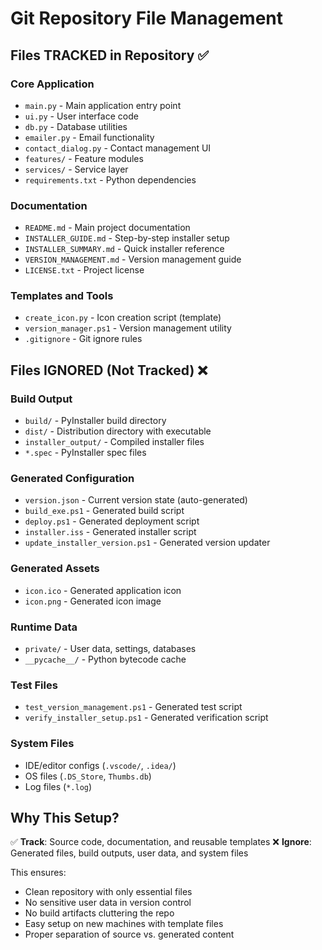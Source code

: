 # Git Repository File Management

## Files TRACKED in Repository ✅

### Core Application
- `main.py` - Main application entry point
- `ui.py` - User interface code
- `db.py` - Database utilities
- `emailer.py` - Email functionality
- `contact_dialog.py` - Contact management UI
- `features/` - Feature modules
- `services/` - Service layer
- `requirements.txt` - Python dependencies

### Documentation
- `README.md` - Main project documentation
- `INSTALLER_GUIDE.md` - Step-by-step installer setup
- `INSTALLER_SUMMARY.md` - Quick installer reference
- `VERSION_MANAGEMENT.md` - Version management guide
- `LICENSE.txt` - Project license

### Templates and Tools
- `create_icon.py` - Icon creation script (template)
- `version_manager.ps1` - Version management utility
- `.gitignore` - Git ignore rules

## Files IGNORED (Not Tracked) ❌

### Build Output
- `build/` - PyInstaller build directory
- `dist/` - Distribution directory with executable
- `installer_output/` - Compiled installer files
- `*.spec` - PyInstaller spec files

### Generated Configuration
- `version.json` - Current version state (auto-generated)
- `build_exe.ps1` - Generated build script
- `deploy.ps1` - Generated deployment script
- `installer.iss` - Generated installer script
- `update_installer_version.ps1` - Generated version updater

### Generated Assets
- `icon.ico` - Generated application icon
- `icon.png` - Generated icon image

### Runtime Data
- `private/` - User data, settings, databases
- `__pycache__/` - Python bytecode cache

### Test Files
- `test_version_management.ps1` - Generated test script
- `verify_installer_setup.ps1` - Generated verification script

### System Files
- IDE/editor configs (`.vscode/`, `.idea/`)
- OS files (`.DS_Store`, `Thumbs.db`)
- Log files (`*.log`)

## Why This Setup?

✅ **Track**: Source code, documentation, and reusable templates
❌ **Ignore**: Generated files, build outputs, user data, and system files

This ensures:
- Clean repository with only essential files
- No sensitive user data in version control
- No build artifacts cluttering the repo
- Easy setup on new machines with template files
- Proper separation of source vs. generated content
